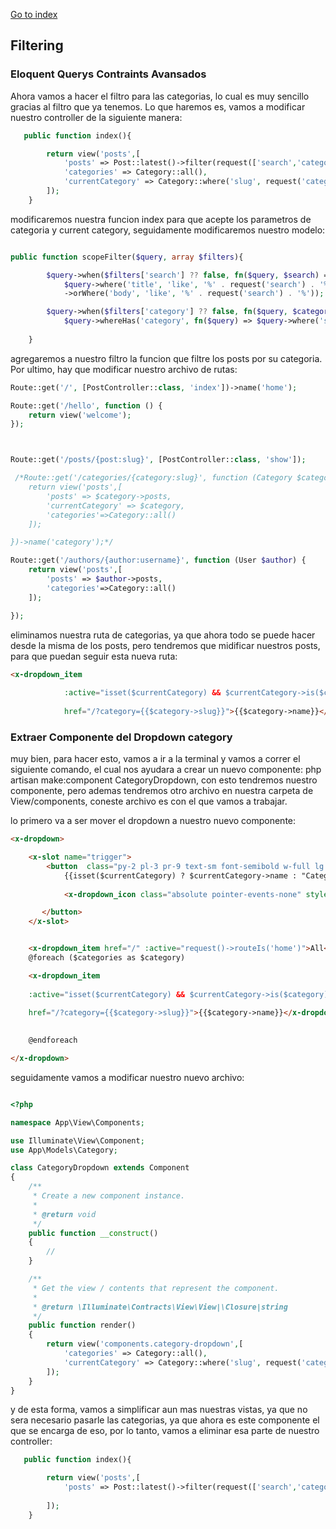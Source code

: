 [Go to index](../README.md)

## Filtering

### Eloquent Querys Contraints Avansados

Ahora vamos a hacer el filtro para las categorias, lo cual es muy sencillo gracias al filtro que ya tenemos. Lo que haremos es, 
vamos a modificar nuestro controller de la siguiente manera:

```php
   public function index(){

        return view('posts',[
            'posts' => Post::latest()->filter(request(['search','category']))->get() ,
            'categories' => Category::all(),
            'currentCategory' => Category::where('slug', request('category'))->first()
        ]);
    }

```

modificaremos nuestra funcion index para que acepte los parametros de categoria y current category, seguidamente modificaremos nuestro modelo:

```php

public function scopeFilter($query, array $filters){

        $query->when($filters['search'] ?? false, fn($query, $search) =>
            $query->where('title', 'like', '%' . request('search') . '%')
            ->orWhere('body', 'like', '%' . request('search') . '%'));

        $query->when($filters['category'] ?? false, fn($query, $category) =>
            $query->whereHas('category', fn($query) => $query->where('slug', $category)));
        
    }


```
agregaremos a nuestro filtro la funcion que filtre los posts por su categoria. Por ultimo, hay que modificar nuestro archivo de rutas:

```php
Route::get('/', [PostController::class, 'index'])->name('home');

Route::get('/hello', function () {
    return view('welcome');
});



Route::get('/posts/{post:slug}', [PostController::class, 'show']);

 /*Route::get('/categories/{category:slug}', function (Category $category) {
    return view('posts',[
        'posts' => $category->posts,
        'currentCategory' => $category,
        'categories'=>Category::all()
    ]);

})->name('category');*/

Route::get('/authors/{author:username}', function (User $author) {
    return view('posts',[
        'posts' => $author->posts,
        'categories'=>Category::all()
    ]);

});

```

eliminamos nuestra ruta de categorias, ya que ahora todo se puede hacer desde la misma de los posts, pero tendremos que midificar nuestros posts, para que 
puedan seguir esta nueva ruta:

```html
<x-dropdown_item 
            
            :active="isset($currentCategory) && $currentCategory->is($category)"
            
            href="/?category={{$category->slug}}">{{$category->name}}</x-dropdown_item>
```


### Extraer Componente del Dropdown category

muy bien, para hacer esto, vamos a ir a la terminal y vamos a correr el siguiente comando, el cual nos ayudara a crear un nuevo componente: php artisan make:component CategoryDropdown, con esto tendremos nuestro componente, pero ademas tendremos otro archivo en nuestra carpeta de View/components, coneste archivo es con el que vamos a trabajar.

lo primero va a ser mover el dropdown a nuestro nuevo componente:

```html
<x-dropdown>

    <x-slot name="trigger">
        <button  class="py-2 pl-3 pr-9 text-sm font-semibold w-full lg:w-32 text-left flex lg:inline-flex">
            {{isset($currentCategory) ? $currentCategory->name : "Categories"}}
           
            <x-dropdown_icon class="absolute pointer-events-none" style="right: 12px"></x-dropdown_icon>

       </button>
    </x-slot>


    <x-dropdown_item href="/" :active="request()->routeIs('home')">All</x-dropdown_item>
    @foreach ($categories as $category)

    <x-dropdown_item 
    
    :active="isset($currentCategory) && $currentCategory->is($category)"
    
    href="/?category={{$category->slug}}">{{$category->name}}</x-dropdown_item>
        

    @endforeach

</x-dropdown>
```

seguidamente vamos a modificar nuestro nuevo archivo:

```php

<?php

namespace App\View\Components;

use Illuminate\View\Component;
use App\Models\Category;

class CategoryDropdown extends Component
{
    /**
     * Create a new component instance.
     *
     * @return void
     */
    public function __construct()
    {
        //
    }

    /**
     * Get the view / contents that represent the component.
     *
     * @return \Illuminate\Contracts\View\View|\Closure|string
     */
    public function render()
    {
        return view('components.category-dropdown',[
            'categories' => Category::all(),
            'currentCategory' => Category::where('slug', request('category'))->first()
        ]);
    }
}
```

y de esta forma, vamos a simplificar aun mas nuestras vistas, ya que no sera necesario pasarle las categorias, ya que ahora es este componente el que se encarga de eso,
por lo tanto, vamos a eliminar esa parte de nuestro controller:

```php
   public function index(){

        return view('posts',[
            'posts' => Post::latest()->filter(request(['search','category']))->get() ,
            
        ]);
    }


```
